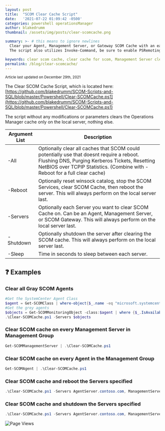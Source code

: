 ```yaml
---
layout: post
title:  "SCOM Clear Cache Script"
date:   '2021-07-22 01:09:42 -0500'
categories: powershell operationsManager
author: blakedrumm
thumbnail: /assets/img/posts/clear-scomcache.png

summary: >- # this means to ignore newlines
  Clear your Agent, Management Server, or Gateway SCOM Cache with an easy to use Powershell Script!
  The script also utilizes Invoke-Command, be sure to enable PSRemoting to allow you to utilize this script across servers if needed.

keywords: clear scom cache, clear cache for scom, Management Server clear cache, clear gateway cache, clear agent cache, clean gateway, clean management server, clean agent, clean MS
permalink: /blog/clear-scomcache/
---
```

<sub>Article last updated on December 29th, 2021</sub>

  The Clear SCOM Cache Script, which is located here: \
  [https://github.com/blakedrumm/SCOM-Scripts-and-SQL/blob/master/Powershell/Clear-SCOMCache.ps1](https://github.com/blakedrumm/SCOM-Scripts-and-SQL/blob/master/Powershell/Clear-SCOMCache.ps1)

The script without any modifications or parameters clears the Operations Manager cache only on the local server, nothing else.

Argument List | Description |
------------- | ----------- |
-All | Optionally clear all caches that SCOM could potentially use that doesnt require a reboot. Flushing DNS, Purging Kerberos Tickets, Resetting NetBIOS over TCPIP Statistics. (Combine with -Reboot for a full clear cache) |
-Reboot | Optionally reset winsock catalog, stop the SCOM Services, clear SCOM Cache, then reboot the server. This will always perform on the local server last. |
-Servers | Optionally each Server you want to clear SCOM Cache on. Can be an Agent, Management Server, or SCOM Gateway. This will always perform on the local server last. |
-Shutdown | Optionally shutdown the server after clearing the SCOM cache. This will always perform on the local server last. |
-Sleep | Time in seconds to sleep between each server. |



## :question: Examples
### Clear all Gray SCOM Agents
```powershell
#Get the SystemCenter Agent Class
$agent = Get-SCOMClass | where-object{$_.name -eq "microsoft.systemcenter.agent"}
#Get the grey agents
$objects = Get-SCOMMonitoringObject -class:$agent | where {$_.IsAvailable -eq $false}
.\Clear-SCOMCache.ps1 -Servers $objects
```

### Clear SCOM cache on every Management Server in Management Group
```powershell
Get-SCOMManagementServer | .\Clear-SCOMCache.ps1
```

### Clear SCOM cache on every Agent in the Management Group
```powershell
Get-SCOMAgent | .\Clear-SCOMCache.ps1
```

### Clear SCOM cache and reboot the Servers specified
```powershell
.\Clear-SCOMCache.ps1 -Servers AgentServer.contoso.com, ManagementServer.contoso.com -Reboot
```

### Clear SCOM cache and shutdown the Servers specified
```powershell
.\Clear-SCOMCache.ps1 -Servers AgentServer.contoso.com, ManagementServer.contoso.com -Shutdown
```

![Page Views](https://counter.blakedrumm.com/count/tag.svg?url=blakedrumm.com/blog/clear-scomcache/)

<!--
Having trouble with Pages? Check out our [documentation](https://docs.github.com/categories/github-pages-basics/) or [contact support](https://support.github.com/contact) and we’ll help you sort it out.
-->
